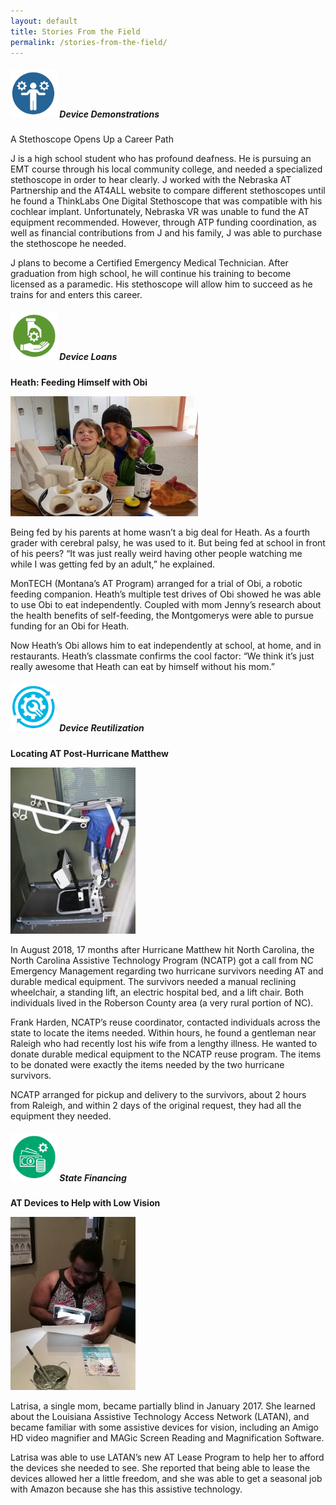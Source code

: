 ```yaml
---
layout: default
title: Stories From the Field
permalink: /stories-from-the-field/
---
```

<div class="container">
  <div class="row">

 <div class="col-md-12">

<div class="card">
<h5 class="card-header"><img  style="width:75px;" src="/assets/Device-Demo-icon.png" alt-text="Device Demo icon"/>
Device Demonstrations
</h5>
<div class="card-body">
		

  <p class="card-text">A Stethoscope Opens Up a Career Path </p>
  <p class="card-text">J is a high school student who has profound deafness. He is pursuing an EMT course through his local community college, and needed a specialized stethoscope in order to hear clearly. J worked with the Nebraska AT Partnership and the AT4ALL website to compare different stethoscopes until he found a ThinkLabs One Digital Stethoscope that was compatible with his cochlear implant. Unfortunately, Nebraska VR was unable to fund the AT equipment recommended. However, through ATP funding coordination, as well as financial contributions from J and his family, J was able to purchase the stethoscope he needed. </p>                                                                                                 <p class="card-text">J plans to become a Certified Emergency Medical Technician. After graduation from high school, he will continue his training to become licensed as a paramedic. His stethoscope will allow him to succeed as he trains for and enters this career.</p>
  </div>
  </div>

<div class="card">
<h5 class="card-header">
<img  style="width:75px;" src="/assets/Device-Loan-icon.png" alt-text="Device Loan icon"/> Device Loans
</h5>
<div class="card-body">
	
<p class="card-text"><b>Heath: Feeding Himself with Obi</b></p>                                                      
<p><img style="max-width:300px;" src="/assets/MT_Device_Loan_2018.jpg" alt="Obi Eating with AT devices" class="img-fluid float-left pb-2 pr-2"></p>

<p class="card-text">Being fed by his parents at home wasn’t a big deal for Heath. As a fourth grader with cerebral palsy, he was used to it. But being fed at school in front of his peers? “It was just really weird having other people watching me while I was getting fed by an adult,” he explained. </p>              <p class="card-text">MonTECH (Montana’s AT Program) arranged for a trial of Obi, a robotic feeding companion. Heath’s multiple test drives of Obi showed he was able to use Obi to eat independently. Coupled with mom Jenny’s research about the health benefits of self-feeding, the Montgomerys were able to pursue funding for an Obi for Heath.</p>                                                                                         <p class="card-text">Now Heath’s Obi allows him to eat independently at school, at home, and in restaurants. Heath’s classmate confirms the cool factor: “We think it’s just really awesome that Heath can eat by himself without his mom.”</p>   

</div>
</div>

<div class="card">
<h5 class="card-header">
<img  style="width:75px;" src="/assets/Device-Reuse-icon.png" alt-text="Device Reuse icon"/> Device Reutilization
</h5>
<div class="card-body">
  <p class="card-text"><b>Locating AT Post-Hurricane Matthew</b> </p>
  <p><img style="max-width:200px;" src="/assets/NC_device_Reutilization.jpg" alt="reclining wheelchair" class="img-fluid float-left pb-2 pr-2"></p>
  <p class="card-text">In August 2018, 17 months after Hurricane Matthew hit North Carolina, the North Carolina Assistive Technology Program (NCATP) got a call from NC Emergency Management regarding two hurricane survivors needing AT and durable medical equipment. The survivors needed a manual reclining wheelchair, a standing lift, an electric hospital bed, and a lift chair. Both individuals lived in the Roberson County area (a very rural portion of NC). </p>                                                                             <p class="card-text">Frank Harden, NCATP’s reuse coordinator, contacted individuals across the state to locate the items needed. Within hours, he found a gentleman near Raleigh who had recently lost his wife from a lengthy illness. He wanted to donate durable medical equipment to the NCATP reuse program. The items to be donated were exactly the items needed by the two hurricane survivors. </p>                  <p class="card-text">NCATP arranged for pickup and delivery to the survivors, about 2 hours from Raleigh, and within 2 days of the original request, they had all the equipment they needed. </p>

</div>

</div>

<div class="card">
<h5 class="card-header">
<img  style="width:75px;" src="/assets/State-Financing-Icon.png" alt-text="State Financing icon" />  State Financing
</h5>
<div class="card-body">

<p class="card-text"><b>AT Devices to Help with Low Vision</b> </p>                                                   
<p><img style="max-width:200px;" src="/assets/LA_State_Financing.jpg" alt="Latrisa using magnifier hardware" class="img-fluid float-left pb-2 pr-2">
<p class="card-text">Latrisa, a single mom, became partially blind in January 2017. She learned about the Louisiana Assistive Technology Access Network (LATAN), and became familiar with some assistive devices for vision, including an Amigo HD video magnifier and MAGic Screen Reading and Magnification Software. </p>                                                                                                                                               <p class="card-text">Latrisa was able to use LATAN’s new AT Lease Program to help her to afford the devices she needed to see. She reported that being able to lease the devices allowed her a little freedom, and she was able to get a seasonal job with Amazon because she has this assistive technology. </p>
